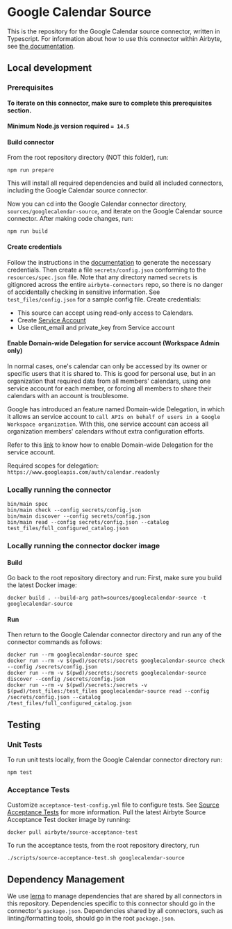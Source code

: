# Google Calendar Source

This is the repository for the Google Calendar source connector, written in Typescript.
For information about how to use this connector within Airbyte, see [the
documentation](https://docs.airbyte.io/integrations/sources/googlecalendar).

## Local development

### Prerequisites

**To iterate on this connector, make sure to complete this prerequisites
section.**

#### Minimum Node.js version required `= 14.5`

#### Build connector

From the root repository directory (NOT this folder), run:

```
npm run prepare
```

This will install all required dependencies and build all included connectors,
including the Google Calendar source connector.

Now you can cd into the Google Calendar connector directory, `sources/googlecalendar-source`,
and iterate on the Google Calendar source connector. After making code changes, run:

```
npm run build
```

#### Create credentials

Follow the instructions in the
[documentation](https://docs.airbyte.io/integrations/sources/googlecalendar) to
generate the necessary credentials. Then create a file `secrets/config.json`
conforming to the `resources/spec.json` file. Note that any directory named
`secrets` is gitignored across the entire `airbyte-connectors` repo, so there is
no danger of accidentally checking in sensitive information. See
`test_files/config.json` for a sample config file.
Create credentials:

- This source can accept using read-only access to Calendars.
- Create [Service Account](https://console.cloud.google.com/apis/credentials)
- Use client_email and private_key from Service account

#### Enable Domain-wide Delegation for service account (Workspace Admin only)

In normal cases, one's calendar can only be accessed by its owner or specific users that it is shared to. This is good for personal use, but in an organization that required data from all members' calendars, using one service account for each member, or forcing all members to share their calendars with an account is troublesome.

Google has introduced an feature named Domain-wide Delegation, in which it allows an service account to `call APIs on behalf of users in a Google Workspace organization`. With this, one service account can access all organization members' calendars without extra configuration efforts.

Refer to this [link](https://developers.google.com/workspace/guides/create-credentials#optional_set_up_domain-wide_delegation_for_a_service_account) to know how to enable Domain-wide Delegation for the service account.

Required scopes for delegation: `https://www.googleapis.com/auth/calendar.readonly`

### Locally running the connector

```
bin/main spec
bin/main check --config secrets/config.json
bin/main discover --config secrets/config.json
bin/main read --config secrets/config.json --catalog test_files/full_configured_catalog.json
```

### Locally running the connector docker image

#### Build

Go back to the root repository directory and run:
First, make sure you build the latest Docker image:

```
docker build . --build-arg path=sources/googlecalendar-source -t googlecalendar-source
```

#### Run

Then return to the Google Calendar connector directory and run any of the connector
commands as follows:

```
docker run --rm googlecalendar-source spec
docker run --rm -v $(pwd)/secrets:/secrets googlecalendar-source check --config /secrets/config.json
docker run --rm -v $(pwd)/secrets:/secrets googlecalendar-source discover --config /secrets/config.json
docker run --rm -v $(pwd)/secrets:/secrets -v $(pwd)/test_files:/test_files googlecalendar-source read --config /secrets/config.json --catalog /test_files/full_configured_catalog.json
```

## Testing

### Unit Tests

To run unit tests locally, from the Google Calendar connector directory run:

```
npm test
```

### Acceptance Tests

Customize `acceptance-test-config.yml` file to configure tests. See [Source
Acceptance
Tests](https://docs.airbyte.io/connector-development/testing-connectors/source-acceptance-tests-reference)
for more information.
Pull the latest Airbyte Source Acceptance Test docker image by running:

```
docker pull airbyte/source-acceptance-test
```

To run the acceptance tests, from the root repository directory, run

```
./scripts/source-acceptance-test.sh googlecalendar-source
```

## Dependency Management

We use [lerna](https://lerna.js.org/) to manage dependencies that are shared by
all connectors in this repository. Dependencies specific to this connector
should go in the connector's `package.json`. Dependencies shared by all
connectors, such as linting/formatting tools, should go in the root
`package.json`.
